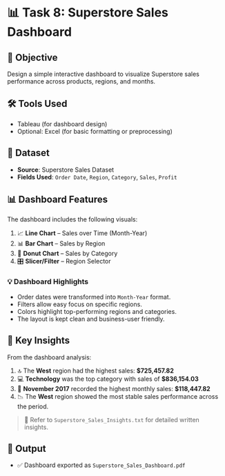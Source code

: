 # 📊 Task 8: Superstore Sales Dashboard

## 🎯 Objective
Design a simple interactive dashboard to visualize Superstore sales performance across products, regions, and months.

## 🛠 Tools Used
- Tableau (for dashboard design)
- Optional: Excel (for basic formatting or preprocessing)

## 📁 Dataset
- **Source**: Superstore Sales Dataset  
- **Fields Used**: `Order Date`, `Region`, `Category`, `Sales`, `Profit`

## 📊 Dashboard Features
The dashboard includes the following visuals:

1. 📈 **Line Chart** – Sales over Time (Month-Year)
2. 📊 **Bar Chart** – Sales by Region
3. 🍩 **Donut Chart** – Sales by Category
4. 🎛 **Slicer/Filter** – Region Selector

### 💡 Dashboard Highlights
- Order dates were transformed into `Month-Year` format.
- Filters allow easy focus on specific regions.
- Colors highlight top-performing regions and categories.
- The layout is kept clean and business-user friendly.

## 📌 Key Insights
From the dashboard analysis:

1. 🔝 The **West** region had the highest sales: **$725,457.82**
2. 💻 **Technology** was the top category with sales of **$836,154.03**
3. 📆 **November 2017** recorded the highest monthly sales: **$118,447.82**
4. 📉 The **West** region showed the most stable sales performance across the period.

> 📄 Refer to `Superstore_Sales_Insights.txt` for detailed written insights.

## 📸 Output
- ✅ Dashboard exported as `Superstore_Sales_Dashboard.pdf`
